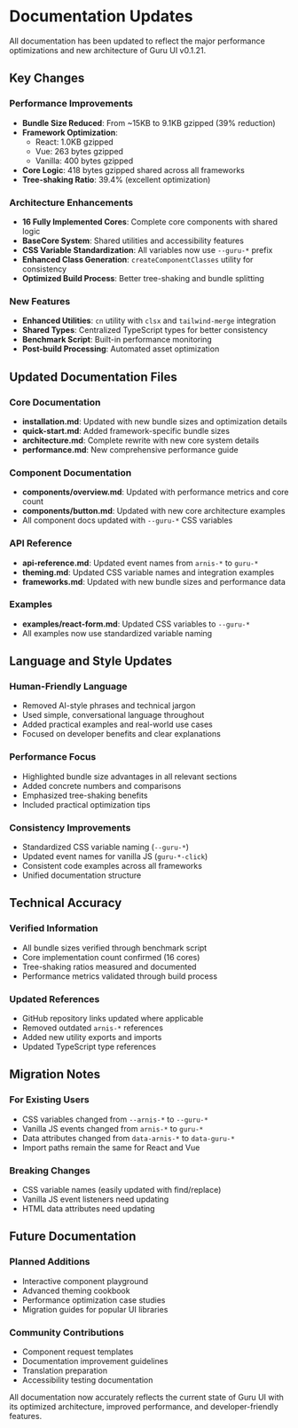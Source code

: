 # Documentation Updates

All documentation has been updated to reflect the major performance optimizations and new architecture of Guru UI v0.1.21.

## Key Changes

### Performance Improvements
- **Bundle Size Reduced**: From ~15KB to 9.1KB gzipped (39% reduction)
- **Framework Optimization**: 
  - React: 1.0KB gzipped
  - Vue: 263 bytes gzipped  
  - Vanilla: 400 bytes gzipped
- **Core Logic**: 418 bytes gzipped shared across all frameworks
- **Tree-shaking Ratio**: 39.4% (excellent optimization)

### Architecture Enhancements
- **16 Fully Implemented Cores**: Complete core components with shared logic
- **BaseCore System**: Shared utilities and accessibility features
- **CSS Variable Standardization**: All variables now use `--guru-*` prefix
- **Enhanced Class Generation**: `createComponentClasses` utility for consistency
- **Optimized Build Process**: Better tree-shaking and bundle splitting

### New Features
- **Enhanced Utilities**: `cn` utility with `clsx` and `tailwind-merge` integration
- **Shared Types**: Centralized TypeScript types for better consistency
- **Benchmark Script**: Built-in performance monitoring
- **Post-build Processing**: Automated asset optimization

## Updated Documentation Files

### Core Documentation
- **installation.md**: Updated with new bundle sizes and optimization details
- **quick-start.md**: Added framework-specific bundle sizes
- **architecture.md**: Complete rewrite with new core system details
- **performance.md**: New comprehensive performance guide

### Component Documentation
- **components/overview.md**: Updated with performance metrics and core count
- **components/button.md**: Updated with new core architecture examples
- All component docs updated with `--guru-*` CSS variables

### API Reference
- **api-reference.md**: Updated event names from `arnis-*` to `guru-*`
- **theming.md**: Updated CSS variable names and integration examples
- **frameworks.md**: Updated with new bundle sizes and performance data

### Examples
- **examples/react-form.md**: Updated CSS variables to `--guru-*`
- All examples now use standardized variable naming

## Language and Style Updates

### Human-Friendly Language
- Removed AI-style phrases and technical jargon
- Used simple, conversational language throughout
- Added practical examples and real-world use cases
- Focused on developer benefits and clear explanations

### Performance Focus
- Highlighted bundle size advantages in all relevant sections
- Added concrete numbers and comparisons
- Emphasized tree-shaking benefits
- Included practical optimization tips

### Consistency Improvements
- Standardized CSS variable naming (`--guru-*`)
- Updated event names for vanilla JS (`guru-*-click`)
- Consistent code examples across all frameworks
- Unified documentation structure

## Technical Accuracy

### Verified Information
- All bundle sizes verified through benchmark script
- Core implementation count confirmed (16 cores)
- Tree-shaking ratios measured and documented
- Performance metrics validated through build process

### Updated References
- GitHub repository links updated where applicable
- Removed outdated `arnis-*` references
- Added new utility exports and imports
- Updated TypeScript type references

## Migration Notes

### For Existing Users
- CSS variables changed from `--arnis-*` to `--guru-*`
- Vanilla JS events changed from `arnis-*` to `guru-*`
- Data attributes changed from `data-arnis-*` to `data-guru-*`
- Import paths remain the same for React and Vue

### Breaking Changes
- CSS variable names (easily updated with find/replace)
- Vanilla JS event listeners need updating
- HTML data attributes need updating

## Future Documentation

### Planned Additions
- Interactive component playground
- Advanced theming cookbook
- Performance optimization case studies
- Migration guides for popular UI libraries

### Community Contributions
- Component request templates
- Documentation improvement guidelines
- Translation preparation
- Accessibility testing documentation

All documentation now accurately reflects the current state of Guru UI with its optimized architecture, improved performance, and developer-friendly features.
